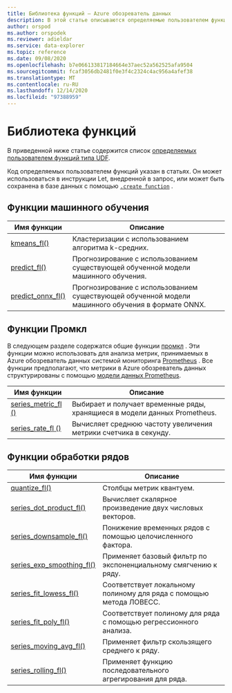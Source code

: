 ```yaml
---
title: Библиотека функций — Azure обозреватель данных
description: В этой статье описываются определяемые пользователем функции, которые расширяют возможности Azure обозреватель данных.
author: orspod
ms.author: orspodek
ms.reviewer: adieldar
ms.service: data-explorer
ms.topic: reference
ms.date: 09/08/2020
ms.openlocfilehash: b7e066133817184664e37aec52a562525afa9504
ms.sourcegitcommit: fcaf3056db2481f0e3f4c2324c4ac956a4afef38
ms.translationtype: MT
ms.contentlocale: ru-RU
ms.lasthandoff: 12/14/2020
ms.locfileid: "97388959"
---
```

# <a name="functions-library"></a>Библиотека функций

В приведенной ниже статье содержится список [определяемых пользователем функций типа UDF](../query/functions/user-defined-functions.md).

Код определяемых пользователем функций указан в статьях.  Он может использоваться в инструкции Let, внедренной в запрос, или может быть сохранена в базе данных с помощью [`.create function`](../management/create-function.md) .

## <a name="machine-learning-functions"></a>Функции машинного обучения

|Имя функции     |Описание                                          |
|-------------------------|--------------------------------------------------------|
|[kmeans_fl()](kmeans-fl.md)|Кластеризации с использованием алгоритма k-средних. |
|[predict_fl()](predict-fl.md)|Прогнозирование с использованием существующей обученной модели машинного обучения. |
|[predict_onnx_fl()](predict-onnx-fl.md)| Прогнозирование с использованием существующей обученной модели машинного обучения в формате ONNX. |

## <a name="promql-functions"></a>Функции Промкл

В следующем разделе содержатся общие функции [промкл](https://prometheus.io/docs/prometheus/latest/querying/basics/) . Эти функции можно использовать для анализа метрик, принимаемых в Azure обозреватель данных системой мониторинга [Prometheus](https://prometheus.io/) . Все функции предполагают, что метрики в Azure обозреватель данных структурированы с помощью [модели данных Prometheus](https://prometheus.io/docs/concepts/data_model/).


|Имя функции     |Описание                                          |
|-------------------------|--------------------------------------------------------|
|[series_metric_fl ()](series-metric-fl.md)|Выбирает и получает временные ряды, хранящиеся в модели данных Prometheus. |
|[series_rate_fl ()](series-rate-fl.md)|Вычисляет среднюю частоту увеличения метрики счетчика в секунду. |

## <a name="series-processing-functions"></a>Функции обработки рядов

|Имя функции     |Описание                                          |
|-------------------------|--------------------------------------------------------|
|[quantize_fl()](quantize-fl.md)|Столбцы метрик квантуем. |
|[series_dot_product_fl()](series-dot-product-fl.md)|Вычисляет скалярное произведение двух числовых векторов. |
|[series_downsample_fl()](series-downsample-fl.md)|Понижение временных рядов с помощью целочисленного фактора. |
|[series_exp_smoothing_fl()](series-exp-smoothing-fl.md)|Применяет базовый фильтр по экспоненциальному смягчению к ряду. |
|[series_fit_lowess_fl()](series-fit-lowess-fl.md)|Соответствует локальному полиному для ряда с помощью метода ЛОВЕСС. |
|[series_fit_poly_fl()](series-fit-poly-fl.md)|Соответствует полиному для ряда с помощью регрессионного анализа. |
|[series_moving_avg_fl()](series-moving-avg-fl.md)|Применяет фильтр скользящего среднего к ряду. |
|[series_rolling_fl()](series-rolling-fl.md)|Применяет функцию последовательного агрегирования для ряда. |
